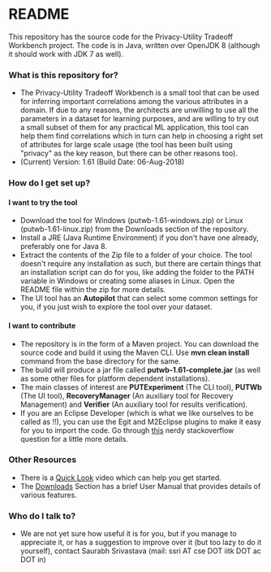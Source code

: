 # README #

This repository has the source code for the Privacy-Utility Tradeoff Workbench project. The code is in Java, written over OpenJDK 8 (although it should work with JDK 7 as well).

### What is this repository for? ###

* The Privacy-Utility Tradeoff Workbench is a small tool that can be used for inferring important correlations among the various attributes in a domain. If due to any reasons, the architects are unwilling to use all the parameters in a dataset for learning purposes, and are willing to try out a small subset of them for any practical ML application, this tool can help them find correlations which in turn can help in choosing a right set of attributes for large scale usage (the tool has been built using "privacy" as the key reason, but there can be other reasons too).
* (Current) Version: 1.61 (Build Date: 06-Aug-2018)

### How do I get set up? ###

#### I want to try the tool ####
* Download the tool for Windows (putwb-1.61-windows.zip) or Linux (putwb-1.61-linux.zip) from the Downloads section of the repository.  
* Install a JRE (Java Runtime Environment) if you don't have one already, preferably one for Java 8.
* Extract the contents of the Zip file to a folder of your choice. The tool doesn't require any installation as such, but there are certain things that an installation script can do for you, like adding the folder to the PATH variable in Windows or creating some aliases in Linux. Open the README file within the zip for more details.
* The UI tool has an **Autopilot** that can select some common settings for you, if you just wish to explore the tool over your dataset.

#### I want to contribute ####
* The repository is in the form of a Maven project. You can download the source code and build it using the Maven CLI. Use __mvn clean install__ command from the base directory for the same.
* The build will produce a jar file called __putwb-1.61-complete.jar__ (as well as some other files for platform dependent installations).
* The main classes of interest are __PUTExperiment__ (The CLI tool), __PUTWb__ (The UI tool), __RecoveryManager__ (An auxiliary tool for Recovery Management) and __Verifier__ (An auxiliary tool for results verification).  
* If you are an Eclipse Developer (which is what we like ourselves to be called as !!), you can use the Egit and M2Eclipse plugins to make it easy for you to import the code. Go through [this](https://stackoverflow.com/questions/4869815/importing-a-maven-project-into-eclipse-from-git) nerdy stackoverflow question for a little more details.    

### Other Resources
* There is a [Quick Look](https://www.youtube.com/watch?v=xcPq8Y0ZeeM) video which can help you get started.
* The [Downloads](https://bitbucket.org/ssri5/putworkbench-maven/downloads/) Section has a brief User Manual that provides details of various features.

### Who do I talk to? ###

* We are not yet sure how useful it is for you, but if you manage to appreciate it, or has a suggestion to improve over it (but too lazy to do it yourself), contact Saurabh Srivastava (mail: ssri AT cse DOT iitk DOT ac DOT in)
